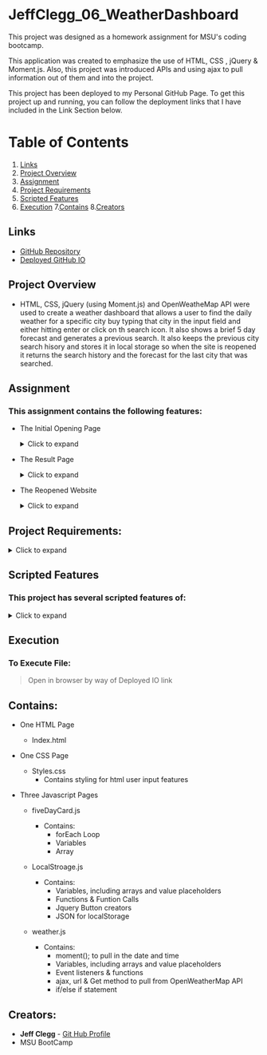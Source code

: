 # JeffClegg_06_WeatherDashboard

This project was designed as a homework assignment for MSU's coding bootcamp. 

This application was created to emphasize the use of HTML, CSS , jQuery & Moment.js. Also, this project was introduced APIs and using ajax to pull information out of them and into the project.

This project has been deployed to my Personal GitHub Page. To get this project up and running, you can follow the deployment links that I have included in the Link Section below.

# Table of Contents
1. [Links](#Links)
2. [Project Overview](#projectoverview)
3. [Assignment](#Assignment)
4. [Project Requirements](#projectrequirements)
5. [Scripted Features](#scriptedfeatures)
6. [Execution](Execution)
7.[Contains](#Contains)
8.[Creators](#Creators)


## Links

* [GitHub Repository](https://github.com/JC72/JeffClegg_06_WeatherDashboard)
* [Deployed GitHub IO](https://jc72.github.io/JeffClegg_06_WeatherDashboard/) 

## Project Overview <a name="projectoverview"></a>

* HTML, CSS, jQuery (using Moment.js) and OpenWeatheMap API were used to create a weather dashboard that allows a user to find the daily weather for a specific city buy typing that city in the input field and either hitting enter or click on th search icon.  It also shows a brief 5 day forecast and generates a previous search. It also keeps the previous city search hisory and stores it in local storage so when the site is reopened it returns the search history and the forecast for the last city that was searched.

## Assignment
### This assignment contains the following features: 
* The Initial Opening Page
    <details>
        <summary>Click to expand</summary>

    - Only contains the Main Header and the City Search Input Page
    <br>
    *Opening Page*![Opening Page](https://github.com/JC72/JeffClegg_06_WeatherDashboard/blob/main/Assets/images/ScreenShots/OpenPage.png)
    <br>
    - Allows the user to start their initial weather search
    <br>
    *Start Search Page*![Start Search](https://github.com/JC72/JeffClegg_06_WeatherDashboard/blob/main/Assets/images/ScreenShots/StartSearch.png)

    </details>

* The Result Page
    <details>
        <summary>Click to expand</summary>

    - Show the current weather with all the information required
    - Shows the 5-Day forecast information below the current weather with all the required information
    - Shows the area with the previous search history
    <br>
    *Initial Results*![Initial Results](https://github.com/JC72/JeffClegg_06_WeatherDashboard/blob/main/Assets/images/ScreenShots/InitialResults.png)
    <br>
    *Second City Search*![Second Search](https://github.com/JC72/JeffClegg_06_WeatherDashboard/blob/main/Assets/images/ScreenShots/SecondSearch.png)

    </details>

* The Reopened Website
    <details>
        <summary>Click to expand</summary>

    - Shows the user all of the cities that were searched
    - Also the weather data for the last city the user searched using the site


    *Web Page Reopened*![Reopen Page](https://github.com/JC72/JeffClegg_06_WeatherDashboard/blob/main/Assets/images/ScreenShots/ReOpenPage.png)


    *Search History showing Local Storage*![Search History](https://github.com/JC72/JeffClegg_06_WeatherDashboard/blob/main/Assets/images/ScreenShots/SearchHistory.png)

    </details>

## Project Requirements: <a name="projectrequirements"></a>
<details>
    <summary>Click to expand</summary>

* The user when opening the dashboard will see a input field to search for a city.
* The user will enter a specific city and click either enter or search button. 
* The user will then see the current conditions for that city showing the following:
    * city name, the current date & a icon of the current weather conditions
    * the current temperature, the humidity, the wind speed and the UV Index
* The user will see that the UV Index will be color coded based on its condition as follows:
    * Green - Low
    * Aqua - Moderate
    * Yellow - High
    * Red - Very High
    * Black - Extreme
* The user will also see the future forecast for the next five days displaying the following information:
    * the date
    * icon of the weather condition
    * temperature
    * humidity
* After the user searches for that city is will be stored in previous search field and will allow the user the ability to search for that city again by pressing on that city in the previous search field.
* Finally when the user visits the dashboard again. The user will see all the previously searched cities and the forecast for the last city searched.

</details>

## Scripted Features <a name="scriptedfeatures"></a>
### This project has several scripted features of:
<details>
    <summary>Click to expand</summary>

* Event listener (onclick) to allow the user to send the city name and retrieve the weather conditions.
* An array & forEach loop with a function that generates all the weather card bodies for the five day forecast into the HTML.
* A funtion using moment & ajax which pulls the current date and weather data. a formula to calculate the temperature from Kelvin to Fahrenheit. It also sets the date format then places all the information in the current weather container.
* A function containing a for loop and ajax that checks the UV Index number and creates a disabled colored button specific to its condition criteria and places it in the current weather container along with the condition it represents.
* Function that uses the current date, with for loop and ajax which pulls forecast data for the next five days and places each day data into its respective specific individual forecastCard.
* a document.ready funtion that pulls data from local storage and shows the last searched city's weather conditions and creates the previous search list when site is opened. 
* Two event listener functions for the search button and the previous city search buttons in the previous search list.
* A function that sets the city name that is currently search and adds it to local storage.
* A function that generates previous searched cities by pulling the data from local storage and then individual going through the array with a for loop and creating list buttons for the previous search area.

</details>

## Execution
### To Execute File:
> Open in browser by way of Deployed IO link

## Contains: 
* One HTML Page
    * Index.html 

* One CSS Page
    * Styles.css
        * Contains styling for html user input features
        
* Three Javascript Pages
    * fiveDayCard.js
        * Contains:
            * forEach Loop
            * Variables
            * Array

    * LocalStroage.js
        * Contains:
            * Variables, including arrays and value placeholders
            * Functions & Funtion Calls
            * Jquery Button creators
            * JSON for localStorage

    * weather.js
        * Contains:
            * moment(); to pull in the date and time 
            * Variables, including arrays and value placeholders
            * Event listeners & functions
            * ajax, url & Get method to pull from OpenWeatherMap API
            * if/else if statement


## Creators:

* **Jeff Clegg** - [Git Hub Profile](https://github.com/JC72)
* MSU BootCamp